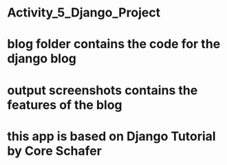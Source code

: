 # Activity_5_Django_Project
# blog folder contains the code for the django blog
# output screenshots contains the features of the blog
# this app is based on Django Tutorial by Core Schafer
